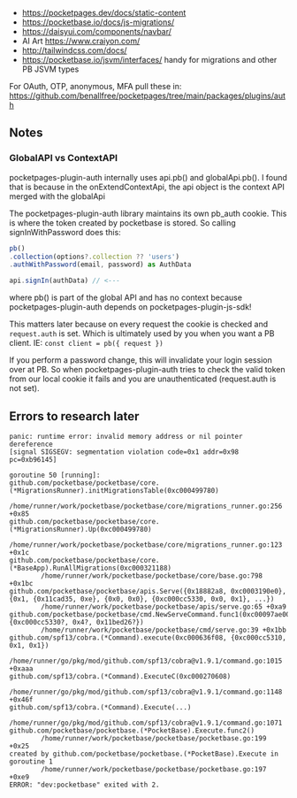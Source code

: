 - https://pocketpages.dev/docs/static-content
- https://pocketbase.io/docs/js-migrations/
- https://daisyui.com/components/navbar/
- AI Art https://www.craiyon.com/
- http://tailwindcss.com/docs/
- https://pocketbase.io/jsvm/interfaces/ handy for migrations and other PB JSVM types

For OAuth, OTP, anonymous, MFA pull these in: https://github.com/benallfree/pocketpages/tree/main/packages/plugins/auth

## Notes

### GlobalAPI vs ContextAPI

pocketpages-plugin-auth internally uses api.pb() and globalApi.pb(). I found that is because in the onExtendContextApi, the api object is the context API merged with the globalApi

The pocketpages-plugin-auth library maintains its own pb_auth cookie. This is where the token created by pocketbase is stored. So calling signInWithPassword does this:

```javascript
pb()
.collection(options?.collection ?? 'users')
.authWithPassword(email, password) as AuthData

api.signIn(authData) // <---
```

where pb() is part of the global API and has no context because pocketpages-plugin-auth depends on pocketpages-plugin-js-sdk!

This matters later because on every request the cookie is checked and `request.auth` is set. Which is ultimately used by you when you want a PB client. IE: `const client = pb({ request })`

If you perform a password change, this will invalidate your login session over at PB. So when pocketpages-plugin-auth tries to check the valid token from our local cookie it fails and you are unauthenticated (request.auth is not set).

## Errors to research later

```
panic: runtime error: invalid memory address or nil pointer dereference
[signal SIGSEGV: segmentation violation code=0x1 addr=0x98 pc=0xb96145]

goroutine 50 [running]:
github.com/pocketbase/pocketbase/core.(*MigrationsRunner).initMigrationsTable(0xc000499780)
        /home/runner/work/pocketbase/pocketbase/core/migrations_runner.go:256 +0x85
github.com/pocketbase/pocketbase/core.(*MigrationsRunner).Up(0xc000499780)
        /home/runner/work/pocketbase/pocketbase/core/migrations_runner.go:123 +0x1c
github.com/pocketbase/pocketbase/core.(*BaseApp).RunAllMigrations(0xc000321188)
        /home/runner/work/pocketbase/pocketbase/core/base.go:798 +0x1bc
github.com/pocketbase/pocketbase/apis.Serve({0x18882a8, 0xc0003190e0}, {0x1, {0x11cad35, 0xe}, {0x0, 0x0}, {0xc000cc5330, 0x0, 0x1}, ...})
        /home/runner/work/pocketbase/pocketbase/apis/serve.go:65 +0xa9
github.com/pocketbase/pocketbase/cmd.NewServeCommand.func1(0xc00097ae00?, {0xc000cc5330?, 0x4?, 0x11bed26?})
        /home/runner/work/pocketbase/pocketbase/cmd/serve.go:39 +0x1bb
github.com/spf13/cobra.(*Command).execute(0xc000636f08, {0xc000cc5310, 0x1, 0x1})
        /home/runner/go/pkg/mod/github.com/spf13/cobra@v1.9.1/command.go:1015 +0xaaa
github.com/spf13/cobra.(*Command).ExecuteC(0xc000270608)
        /home/runner/go/pkg/mod/github.com/spf13/cobra@v1.9.1/command.go:1148 +0x46f
github.com/spf13/cobra.(*Command).Execute(...)
        /home/runner/go/pkg/mod/github.com/spf13/cobra@v1.9.1/command.go:1071
github.com/pocketbase/pocketbase.(*PocketBase).Execute.func2()
        /home/runner/work/pocketbase/pocketbase/pocketbase.go:199 +0x25
created by github.com/pocketbase/pocketbase.(*PocketBase).Execute in goroutine 1
        /home/runner/work/pocketbase/pocketbase/pocketbase.go:197 +0xe9
ERROR: "dev:pocketbase" exited with 2.
```